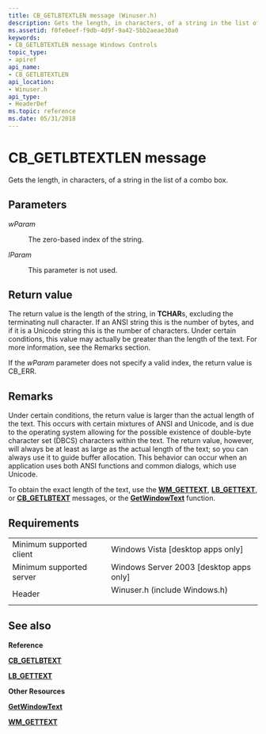 ```yaml
---
title: CB_GETLBTEXTLEN message (Winuser.h)
description: Gets the length, in characters, of a string in the list of a combo box.
ms.assetid: f0fe0eef-f9db-4d9f-9a42-5bb2aeae30a0
keywords:
- CB_GETLBTEXTLEN message Windows Controls
topic_type:
- apiref
api_name:
- CB_GETLBTEXTLEN
api_location:
- Winuser.h
api_type:
- HeaderDef
ms.topic: reference
ms.date: 05/31/2018
---
```


# CB\_GETLBTEXTLEN message

Gets the length, in characters, of a string in the list of a combo box.

## Parameters

<dl> <dt>

*wParam* 
</dt> <dd>

The zero-based index of the string.

</dd> <dt>

*lParam* 
</dt> <dd>

This parameter is not used.

</dd> </dl>

## Return value

The return value is the length of the string, in **TCHAR**s, excluding the terminating null character. If an ANSI string this is the number of bytes, and if it is a Unicode string this is the number of characters. Under certain conditions, this value may actually be greater than the length of the text. For more information, see the Remarks section.

If the *wParam* parameter does not specify a valid index, the return value is CB\_ERR.

## Remarks

Under certain conditions, the return value is larger than the actual length of the text. This occurs with certain mixtures of ANSI and Unicode, and is due to the operating system allowing for the possible existence of double-byte character set (DBCS) characters within the text. The return value, however, will always be at least as large as the actual length of the text; so you can always use it to guide buffer allocation. This behavior can occur when an application uses both ANSI functions and common dialogs, which use Unicode.

To obtain the exact length of the text, use the [**WM\_GETTEXT**](/windows/desktop/winmsg/wm-gettext), [**LB\_GETTEXT**](lb-gettext.md), or [**CB\_GETLBTEXT**](cb-getlbtext.md) messages, or the [**GetWindowText**](/windows/desktop/api/winuser/nf-winuser-getwindowtexta) function.

## Requirements



|                                     |                                                                                                          |
|-------------------------------------|----------------------------------------------------------------------------------------------------------|
| Minimum supported client<br/> | Windows Vista \[desktop apps only\]<br/>                                                           |
| Minimum supported server<br/> | Windows Server 2003 \[desktop apps only\]<br/>                                                     |
| Header<br/>                   | <dl> <dt>Winuser.h (include Windows.h)</dt> </dl> |



## See also

<dl> <dt>

**Reference**
</dt> <dt>

[**CB\_GETLBTEXT**](cb-getlbtext.md)
</dt> <dt>

[**LB\_GETTEXT**](lb-gettext.md)
</dt> <dt>

**Other Resources**
</dt> <dt>

[**GetWindowText**](/windows/desktop/api/winuser/nf-winuser-getwindowtexta)
</dt> <dt>

[**WM\_GETTEXT**](/windows/desktop/winmsg/wm-gettext)
</dt> </dl>

 

